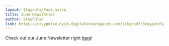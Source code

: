 ```yaml
---
layout: $layouts/Post.astro
title: June Newsletter
author: StuyPulse
link: https://stuypulse.nyc3.digitaloceanspaces.com/site/pdf/Stuypost%20June%202022.pdf
---
```

Check out our June Newsletter right [here](https://stuypulse.nyc3.digitaloceanspaces.com/site/pdf/Stuypost%20June%202022.pdf)!
